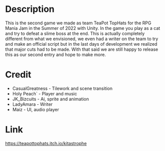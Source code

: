 # Description

This is the second game we made as team TeaPot TopHats for the RPG Mania Jam in the Summer of 2022 with Unity. In the game you play as a cat and try to defeat a slime boss at the end. This is actually completely different from what we envisioned, we even had a writer on the team to try and make an official script but in the last days of development we realized that major cuts had to be made. With that said we are still happy to release this as our second entry and hope to make more.


# Credit

- CasualGreatness - Tilework and scene transition
- Holy Peach` - Player and music
- JK_Bizcuits - Ai, sprite and animation
- LadyAmara - Writer
- Maiz - UI, audio player

# Link
https://teapottophats.itch.io/kitastrophe
